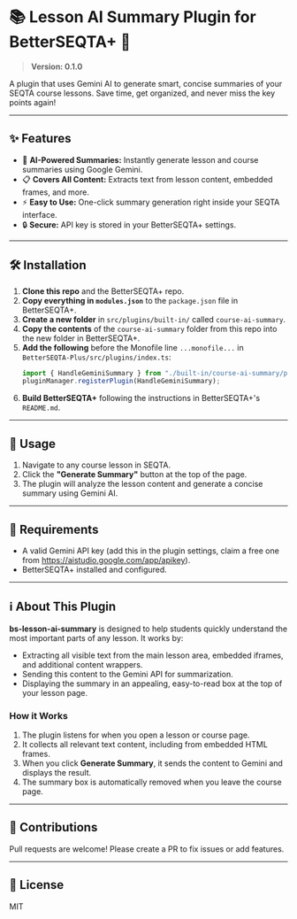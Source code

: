 # 📚 Lesson AI Summary Plugin for BetterSEQTA+ 🚀

> **Version: 0.1.0**

A plugin that uses Gemini AI to generate smart, concise summaries of your SEQTA course lessons. Save time, get organized, and never miss the key points again!

---

## ✨ Features
- 🧠 **AI-Powered Summaries:** Instantly generate lesson and course summaries using Google Gemini.
- 📋 **Covers All Content:** Extracts text from lesson content, embedded frames, and more.
- ⚡ **Easy to Use:** One-click summary generation right inside your SEQTA interface.
- 🔒 **Secure:** API key is stored in your BetterSEQTA+ settings.

---

## 🛠️ Installation
1. **Clone this repo** and the BetterSEQTA+ repo.
2. **Copy everything in `modules.json`** to the `package.json` file in BetterSEQTA+.
3. **Create a new folder** in `src/plugins/built-in/` called `course-ai-summary`.
4. **Copy the contents** of the `course-ai-summary` folder from this repo into the new folder in BetterSEQTA+.
5. **Add the following** before the Monofile line `...monofile...` in `BetterSEQTA-Plus/src/plugins/index.ts`:
   ```typescript
   import { HandleGeminiSummary } from "./built-in/course-ai-summary/plugin.ts";
   pluginManager.registerPlugin(HandleGeminiSummary);
   ```
6. **Build BetterSEQTA+** following the instructions in BetterSEQTA+'s `README.md`.

---

## 🚦 Usage
1. Navigate to any course lesson in SEQTA.
2. Click the **"Generate Summary"** button at the top of the page.
3. The plugin will analyze the lesson content and generate a concise summary using Gemini AI.

---

## 🔑 Requirements
- A valid Gemini API key (add this in the plugin settings, claim a free one from https://aistudio.google.com/app/apikey).
- BetterSEQTA+ installed and configured.

---

## ℹ️ About This Plugin
**bs-lesson-ai-summary** is designed to help students quickly understand the most important parts of any lesson. It works by:
- Extracting all visible text from the main lesson area, embedded iframes, and additional content wrappers.
- Sending this content to the Gemini API for summarization.
- Displaying the summary in an appealing, easy-to-read box at the top of your lesson page.

### How it Works
1. The plugin listens for when you open a lesson or course page.
2. It collects all relevant text content, including from embedded HTML frames.
3. When you click **Generate Summary**, it sends the content to Gemini and displays the result.
4. The summary box is automatically removed when you leave the course page.

---

## 🤝 Contributions
Pull requests are welcome! Please create a PR to fix issues or add features.

---

## 📝 License
MIT
